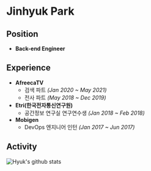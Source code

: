 # Jinhyuk Park

## Position
- **Back-end Engineer**


## Experience
- **AfreecaTV** 
    - 검색 파트 *(Jan 2020 ~ May 2021)*
    - 전사 파트 *(May 2018 ~ Dec 2019)*
- **Etri(한국전자통신연구원)**
    - 공간정보 연구실 연구연수생 *(Jan 2018 ~ Feb 2018)*
- **Mobigen**
    - DevOps 엔지니어 인턴 *(Jan 2017 ~ Jun 2017)*


## Activity

![Hyuk's github stats](https://github-readme-stats.vercel.app/api?username=JinHyukParkk&show_icons=true&theme=merko)


